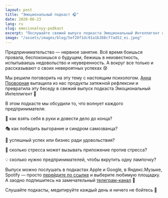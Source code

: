 ```yaml
---
layout: post
title: "Эмоциональный подкаст 🎧"
date: 2020-06-23
lang: ru
slug: emocionalnyy-podkast
excerpt: "Послушайте свежий выпуск подкаста Эмоциональный Интеллигент с гостями из Практики."
image: "/assets/images/blog/5ef20f1dc91a1b388cf7ad52_ei.jpeg"
---
```


Предпринимательство — нервное занятие. Всё время боишься провала, беспокоишься о будущем, бежишь в неизвестность, испытываешь недовольство и неуверенность. А вокруг все только и рассказывают о своих невероятных успехах 😰

Мы решили поговорить на эту тему с настоящим психологом. [Анна Проворная](https://www.instagram.com/a.provornaya/) вытащила из нас продукты затяжной рефлексии и превратила эту беседу в свежий выпуск подкаста Эмоциональный Интеллигент 🧠

В этом подкасте мы обсудили то, что волнует каждого предпринимателя:

😬 как взять себя в руки и довести дело до конца?

🎭 как победить выгорание и синдром самозванца?

💼 успешный успех или бизнес ради удовольствия?

🤯 сколько стресса может вызывать приложение против стресса?

💡 сколько нужно предпринимателей, чтобы вкрутить одну лампочку?

Выпуск можно послушать в подкастах Apple и Google, в Яндекс.Музыке, Spotify — просто [перейдите по ссылке](https://pod.link/1449059926) и выберите любимую площадку. А заодно подпишитесь на замечательный [телеграм-канал](https://t-do.ru/emotional_intelligent) 💬

Слушайте подкасты, медитируйте каждый день и ничего не бойтесь 🤗